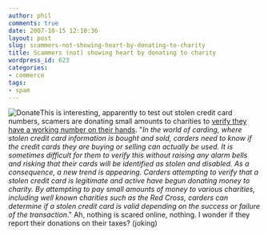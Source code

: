 ```yaml
---
author: phil
comments: true
date: 2007-10-15 12:10:36
layout: post
slug: scammers-not-showing-heart-by-donating-to-charity
title: Scammers (not) showing heart by donating to charity
wordpress_id: 623
categories:
- commerce
tags:
- spam
---
```


![Donate](http://fak3r.com/wp-content/uploads/2007/10/donate.gif)This is interesting, apparently to test out stolen credit card numbers, scamers are donating small amounts to charities to [verify they have a working number on their hands](http://www.symantec.com/enterprise/security_response/weblog/2007/07/scammers_make_friends_with_cha.html).  "_In the world of carding, where stolen credit card information is bought and sold, carders need to know if the credit cards they are buying or selling can actually be used. It is sometimes difficult for them to verify this without raising any alarm bells and risking that their cards will be identified as stolen and disabled. As a consequence, a new trend is appearing. Carders attempting to verify that a stolen credit card is legitimate and active have begun donating money to charity. By attempting to pay small amounts of money to various charities, including well known charities such as the Red Cross, carders can determine if a stolen credit card is valid depending on the success or failure of the transaction_."  Ah, nothing is scared online, nothing.  I wonder if they report their donations on their taxes?  (joking)
